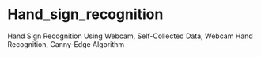 # Hand_sign_recognition
Hand Sign Recognition Using Webcam, Self-Collected Data, Webcam Hand Recognition, Canny-Edge Algorithm
